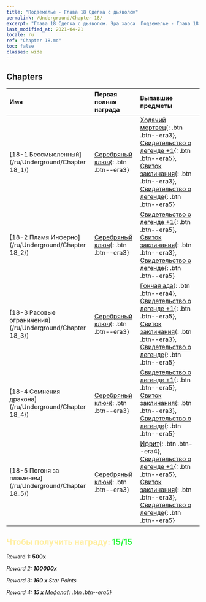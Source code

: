```yaml
---
title: "Подземелье - Глава 18 Сделка с дьяволом"
permalink: /Underground/Chapter 18/
excerpt: "Глава 18 Сделка с дьяволом. Эра хаоса  Подземелье - Глава 18. Сделка с дьяволом"
last_modified_at: 2021-04-21
locale: ru
ref: "Chapter 18.md"
toc: false
classes: wide
---
```


## Chapters

  | Имя |  Первая полная награда | Выпавшие предметы |
  |:------------|:------------|:------------| 
  | [18-1 Бессмысленный](/ru/Underground/Chapter 18_1/) | [Серебряный ключ](/ru/Items/con_693/){: .btn .btn--era3} | [Ходячий мертвец](/ru/Items/unt_209/){: .btn .btn--era3}, [Свидетельство о легенде +1](/ru/Items/mat_74/){: .btn .btn--era5}, [Свиток заклинания](/ru/Items/con_694/){: .btn .btn--era3}, [Свидетельство о легенде](/ru/Items/mat_67/){: .btn .btn--era5} |
  | [18-2 Пламя Инферно](/ru/Underground/Chapter 18_2/) | [Серебряный ключ](/ru/Items/con_693/){: .btn .btn--era3} | [Свидетельство о легенде +1](/ru/Items/mat_74/){: .btn .btn--era5}, [Свиток заклинания](/ru/Items/con_694/){: .btn .btn--era3}, [Свидетельство о легенде](/ru/Items/mat_67/){: .btn .btn--era5} |
  | [18-3 Расовые ограничения](/ru/Underground/Chapter 18_3/) | [Серебряный ключ](/ru/Items/con_693/){: .btn .btn--era3} | [Гончая ада](/ru/Items/unt_228/){: .btn .btn--era4}, [Свидетельство о легенде +1](/ru/Items/mat_74/){: .btn .btn--era5}, [Свиток заклинания](/ru/Items/con_694/){: .btn .btn--era3}, [Свидетельство о легенде](/ru/Items/mat_67/){: .btn .btn--era5} |
  | [18-4 Сомнения дракона](/ru/Underground/Chapter 18_4/) | [Серебряный ключ](/ru/Items/con_693/){: .btn .btn--era3} | [Свидетельство о легенде +1](/ru/Items/mat_74/){: .btn .btn--era5}, [Свиток заклинания](/ru/Items/con_694/){: .btn .btn--era3}, [Свидетельство о легенде](/ru/Items/mat_67/){: .btn .btn--era5} |
  | [18-5 Погоня за пламенем](/ru/Underground/Chapter 18_5/) | [Серебряный ключ](/ru/Items/con_693/){: .btn .btn--era3} | [Ифрит](/ru/Items/unt_231/){: .btn .btn--era4}, [Свидетельство о легенде +1](/ru/Items/mat_74/){: .btn .btn--era5}, [Свиток заклинания](/ru/Items/con_694/){: .btn .btn--era3}, [Свидетельство о легенде](/ru/Items/mat_67/){: .btn .btn--era5} |


## <span style="color: #ffeea0">Чтобы получить награду: </span><span style="color: #27f73a">15/15</span>

 Reward 1:  **500x** <i class="fas fa-gem"/>

 Reward 2:  **100000x** <i class="fas fa-coins"/>

 Reward 3: **160 x** Star Points

 Reward 4: **15 x** [Мефала](/ru/Items/her_367/){: .btn .btn--era5}

